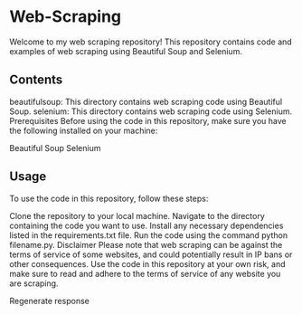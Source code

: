 # Web-Scraping

Welcome to my web scraping repository! This repository contains code and examples of web scraping using Beautiful Soup and Selenium.

## Contents
beautifulsoup: This directory contains web scraping code using Beautiful Soup.
selenium: This directory contains web scraping code using Selenium.
Prerequisites
Before using the code in this repository, make sure you have the following installed on your machine:

Beautiful Soup
Selenium
## Usage
To use the code in this repository, follow these steps:

Clone the repository to your local machine.
Navigate to the directory containing the code you want to use.
Install any necessary dependencies listed in the requirements.txt file.
Run the code using the command python filename.py.
Disclaimer
Please note that web scraping can be against the terms of service of some websites, and could potentially result in IP bans or other consequences. Use the code in this repository at your own risk, and make sure to read and adhere to the terms of service of any website you are scraping.




Regenerate response
